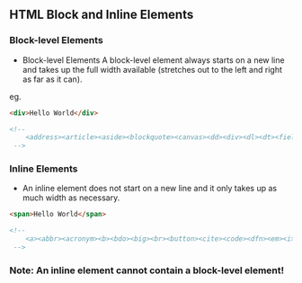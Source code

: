 ## HTML Block and Inline Elements

### Block-level Elements

- Block-level Elements
  A block-level element always starts on a new line and takes up the full width available (stretches out to the left and right as far as it can).

eg.

```html
<div>Hello World</div>

<!-- 
    <address><article><aside><blockquote><canvas><dd><div><dl><dt><fieldset><figcaption><figure><footer><form><h1>-<h6><header><hr><li><main><nav><noscript><ol><p><pre><section><table><tfoot><ul><video>
 -->
```

### Inline Elements

- An inline element does not start on a new line and it only takes up as much width as necessary.

```html
<span>Hello World</span>

<!-- 
    <a><abbr><acronym><b><bdo><big><br><button><cite><code><dfn><em><i><img><input><kbd><label><map><object><output><q><samp><script><select><small><span><strong><sub><sup><textarea><time><tt><var>
 -->
```

### Note: An inline element cannot contain a block-level element!

